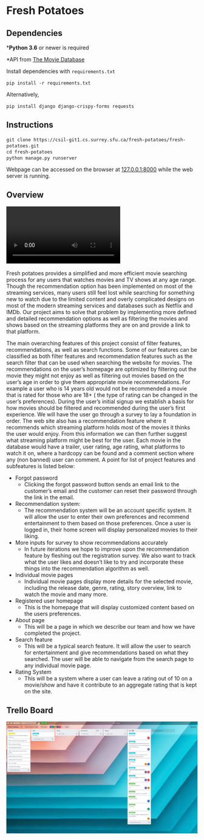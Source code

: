 # Fresh Potatoes

## Dependencies

***Python 3.6** or newer is required

*API  from [The Movie Database](https://developers.themoviedb.org/3/)

Install dependencies with `requirements.txt`

```
pip install -r requirements.txt
```

Alternatively,

```
pip install django django-crispy-forms requests
```

## Instructions

```
git clone https://csil-git1.cs.surrey.sfu.ca/fresh-potatoes/fresh-potatoes.git
cd fresh-potatoes
python manage.py runserver
```

Webpage can be accessed on the browser at [127.0.0.1:8000](127.0.0.1:8000/) while the web server is running.

## Overview

![Demonstration Video](src/demo.mp4)

Fresh potatoes provides a simplified and more efficient movie searching process for any users that watches movies and TV shows at any age range. Though the recommendation option has been implemented on most of the streaming services, many users still feel lost while searching for something new to watch due to the limited content and overly complicated designs on most of the modern streaming services and databases such as Netflix and IMDb. Our project aims to solve that problem by implementing more defined and detailed recommendation options as well as filtering the movies and shows based on the streaming platforms they are on and provide a link to that platform. 

The main overarching features of this project consist of filter features, recommendations, as well as search functions. Some of our features can be classified as both filter features and recommendation features such as the search filter that can be used when searching the website for movies. 
The recommendations on the user’s homepage are optimized by filtering out the movie they might not enjoy as well as filtering out movies based on the user’s age in order to give them appropriate movie recommendations. For example a user who is 14 years old would not be recommended a movie that is rated for those who are 18+ ( the type of rating can be changed in the user’s preferences).
During the user’s initial signup we establish a basis for how movies should be filtered and recommended during the user’s first experience. We will have the user go through a survey to lay a foundation in order. The web site also has a recommendation feature where it recommends which streaming platform holds most of the movies it thinks the user would enjoy. From this information we can then further suggest what streaming platform might be best for the user. Each movie in the database would have a trailer, user rating, age rating, what platforms to watch it on, where a hardcopy can be found and a comment section where any (non banned) user can comment. A point for list of project features and subfeatures is listed below:


- Forgot password
    - Clicking the forgot password button sends an email link to the customer’s email and the customer can reset their password through the link in the email.
- Recommendation system:
    - The recommendation system will be an account specific system. It will allow the user to enter their own preferences and recommend entertainment to them based on those preferences. Once a user is logged in, their home screen will display personalized movies to their liking.
- More inputs for survey to show recommendations accurately
    - In future iterations we hope to improve upon the recommendation feature by fleshing out the registration survey. We also want to track what the user likes and doesn’t like to try and incorporate these things into the recommendation algorithm as well.
- Individual movie pages
    - Individual movie pages display more details for the selected movie, including the release date, genre, rating, story overview, link to watch the movie and many more. 
- Registered user homepage
    - This is the homepage that will display customized content based on the users preferences.
- About page
    - This will be a page in which we describe our team and how we have completed the project.
- Search feature
    - This will be a typical search feature. It will allow the user to search for entertainment and give recommendations based on what they searched. The user will be able to navigate from the search page to any individual movie page.
- Rating System
    - This will be a system where a user can leave a rating out of 10 on a movie/show and have it contribute to an aggregate rating that is kept on the site.

## Trello Board

![Trello board of project](trelloboard.jpg)

